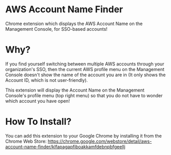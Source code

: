 # AWS Account Name Finder
Chrome extension which displays the AWS Account Name on the Management Console, for SSO-based accounts!

# Why?
If you find yourself switching between multiple AWS accounts through your organization's SSO, then the current AWS profile menu on the Management Console doesn't show the name of the account you are in (It only shows the Account ID, which is not user-friendly).

This extension will display the Account Name on the Management Console's profile menu (top right menu) so that you do not have to wonder which account you have open!

# How To Install?
You can add this extension to your Google Chrome by installing it from the Chrome Web Store:
https://chrome.google.com/webstore/detail/aws-account-name-finder/klfapagapfiboakkamfdebnpbfgeellj
